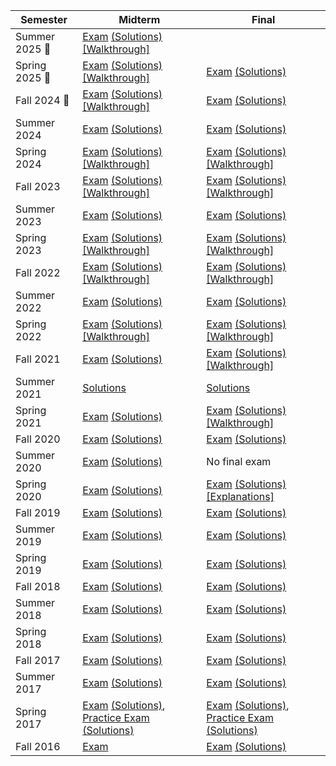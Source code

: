 | Semester       | Midterm                                                                                                                                                                                                                                                                                                                                                                                                                                                                                                               | Final                                                                                                                                                                                                                                                                                                                                                                                                                                                                                                                         |
| -------------- | --------------------------------------------------------------------------------------------------------------------------------------------------------------------------------------------------------------------------------------------------------------------------------------------------------------------------------------------------------------------------------------------------------------------------------------------------------------------------------------------------------------------- | ----------------------------------------------------------------------------------------------------------------------------------------------------------------------------------------------------------------------------------------------------------------------------------------------------------------------------------------------------------------------------------------------------------------------------------------------------------------------------------------------------------------------------- |
| Summer 2025 📍      | [Exam](https://docs.google.com/viewer?url=https://github.com/data-8/exams/raw/master/su25/data8-su25-midterm.pdf) [(Solutions)](https://docs.google.com/viewer?url=https://github.com/data-8/exams/raw/master/su25/data8-su25-midterm-solutions.pdf) [[Walkthrough]](https://drive.google.com/drive/folders/1Hb0WwlAK3IvkOWBevpAMf-VhXdkt-it_)                                                                                                                                                                                                                                                    |
| Spring 2025 📍      | [Exam](https://docs.google.com/viewer?url=https://github.com/data-8/exams/raw/master/sp25/data8-sp25-midterm.pdf) [(Solutions)](https://docs.google.com/viewer?url=https://github.com/data-8/exams/raw/master/sp25/data8-sp25-midterm-solutions.pdf) [[Walkthrough]](https://drive.google.com/drive/folders/1yF_0az6BBtgNtOk8gjgyn7coTTIycXzy)                                                                                                                                                            | [Exam](https://docs.google.com/viewer?url=https://github.com/data-8/exams/raw/master/sp25/data8-sp25-final.pdf) [(Solutions)](https://docs.google.com/viewer?url=https://github.com/data-8/exams/raw/master/sp25/data8-sp25-final-solutions.pdf)                                                                                                                                                                                                                                                                              |
| Fall 2024 📍     | [Exam](https://docs.google.com/viewer?url=https://github.com/data-8/exams/raw/master/fa24/data8-fa24-midterm.pdf) [(Solutions)](https://docs.google.com/viewer?url=https://github.com/data-8/exams/raw/master/fa24/data8-fa24-midterm-solutions.pdf) [[Walkthrough]](https://drive.google.com/drive/folders/1mZUiC15VH__qboKZtPqcODXitgmP34ew?usp=sharing)                                                                                                                                                            | [Exam](https://docs.google.com/viewer?url=https://github.com/data-8/exams/raw/master/fa24/data8-fa24-final.pdf) [(Solutions)](https://docs.google.com/viewer?url=https://github.com/data-8/exams/raw/master/fa24/data8-fa24-final-solutions.pdf)                                                                                                                                                                                                                                                                              |
| Summer 2024    | [Exam](https://docs.google.com/viewer?url=https://github.com/data-8/exams/raw/master/su24/data8-su24-midterm.pdf) [(Solutions)](https://docs.google.com/viewer?url=https://github.com/data-8/exams/raw/master/su24/data8-su24-midterm-solutions.pdf)                                                                                                                                                                                                                                                                  | [Exam](https://docs.google.com/viewer?url=https://github.com/data-8/exams/raw/master/su24/data8-su24-final.pdf) [(Solutions)](https://docs.google.com/viewer?url=https://github.com/data-8/exams/raw/master/su24/data8-su24-final-solutions.pdf)                                                                                                                                                                                                                                                                              |
| Spring 2024    | [Exam](https://docs.google.com/viewer?url=https://github.com/data-8/exams/raw/master/sp24/data8-sp24-midterm.pdf) [(Solutions)](https://docs.google.com/viewer?url=https://github.com/data-8/exams/raw/master/sp24/data8-sp24-midterm-solutions.pdf) [[Walkthrough]](https://drive.google.com/drive/folders/1rkUU1top70Ut18ejsf3MfOI35z-TW0ex)                                                                                                                                                                        | [Exam](https://docs.google.com/viewer?url=https://github.com/data-8/exams/raw/master/sp24/data8-sp24-final.pdf) [(Solutions)](https://docs.google.com/viewer?url=https://github.com/data-8/exams/raw/master/sp24/data8-sp24-final-solutions.pdf) [[Walkthrough]](https://drive.google.com/drive/folders/1DZHFkmTRpZN2y_8-z4Tt3bqIxAMBlVS-?usp=sharing)                                                                                                                                                                        |
| Fall 2023      | [Exam](https://docs.google.com/viewer?url=https://github.com/data-8/exams/raw/master/fa23/data8-fa23-midterm.pdf) [(Solutions)](https://docs.google.com/viewer?url=https://github.com/data-8/exams/raw/master/fa23/data8-fa23-midterm-solutions.pdf) [[Walkthrough]](https://drive.google.com/drive/folders/1Mo50-BqxISJTU1jKV8LtfSiQc-9GRiTF?usp=share_link)                                                                                                                                                         | [Exam](https://docs.google.com/viewer?url=https://github.com/data-8/exams/raw/master/fa23/data8-fa23-final.pdf) [(Solutions)](https://docs.google.com/viewer?url=https://github.com/data-8/exams/raw/master/fa23/data8-fa23-final-solutions.pdf) [[Walkthrough]](https://drive.google.com/drive/folders/1oGjJ0KlZ9HV97ek1K4bZOYAfotGFR9mX?usp=drive_link)                                                                                                                                                                     |
| Summer 2023    | [Exam](https://docs.google.com/viewer?url=https://github.com/data-8/exams/raw/master/su23/data8-su23-midterm.pdf) [(Solutions)](https://docs.google.com/viewer?url=https://github.com/data-8/exams/raw/master/su23/data8-su23-midterm-solutions.pdf)                                                                                                                                                                                                                                                                  | [Exam](https://docs.google.com/viewer?url=https://github.com/data-8/exams/raw/master/su23/data8-su23-final.pdf) [(Solutions)](https://docs.google.com/viewer?url=https://github.com/data-8/exams/raw/master/su23/data8-su23-final-solutions.pdf)                                                                                                                                                                                                                                                                              |
| Spring 2023    | [Exam](https://docs.google.com/viewer?url=https://github.com/data-8/exams/raw/master/sp23/data8-sp23-midterm.pdf) [(Solutions)](https://docs.google.com/viewer?url=https://github.com/data-8/exams/raw/master/sp23/data8-sp23-midterm-solutions.pdf) [[Walkthrough]](https://drive.google.com/drive/u/1/folders/1Thm3volFpFWC1QkNsJyWOgIG5bwvE7sO)                                                                                                                                                                    | [Exam](https://docs.google.com/viewer?url=https://github.com/data-8/exams/raw/master/sp23/data8-sp23-final.pdf) [(Solutions)](https://docs.google.com/viewer?url=https://github.com/data-8/exams/raw/master/sp23/data8-sp23-final-solutions.pdf) [[Walkthrough]](https://drive.google.com/drive/folders/16jdAEOnIeX6GJTLgBbechsIKMrijE4gw?usp=drive_link)                                                                                                                                                                     |
| Fall 2022    | [Exam](https://docs.google.com/viewer?url=https://github.com/data-8/exams/raw/master/fa22/data8-fa22-midterm.pdf) [(Solutions)](https://docs.google.com/viewer?url=https://github.com/data-8/exams/raw/master/fa22/data8-fa22-midterm-solutions.pdf) [[Walkthrough]](https://drive.google.com/drive/folders/1Uk3HbQ17PlzItvoOKEGIJoMbLq-AFyHo?usp=sharing)                                                                                                                                                            | [Exam](https://docs.google.com/viewer?url=https://github.com/data-8/exams/raw/master/fa22/data8-fa22-final.pdf) [(Solutions)](https://docs.google.com/viewer?url=https://github.com/data-8/exams/raw/master/fa22/data8-fa22-final-solutions.pdf) [[Walkthrough]](https://drive.google.com/drive/folders/1xGaTroiFbpa4-srPky3iQZLMySmCNt1U?usp=sharing)                                                                                                                                                                        |
| Summer 2022    | [Exam](https://docs.google.com/viewer?url=https://github.com/data-8/exams/raw/master/su22/data8-su22-midterm.pdf) [(Solutions)](https://docs.google.com/viewer?url=https://github.com/data-8/exams/raw/master/su22/data8-su22-midterm-solutions.pdf)                                                                                                                                                                                                                                                                  | [Exam](https://docs.google.com/viewer?url=https://github.com/data-8/exams/raw/master/su22/data8-su22-final.pdf) [(Solutions)](https://docs.google.com/viewer?url=https://github.com/data-8/exams/raw/master/su22/data8-su22-final-solutions.pdf)                                                                                                                                                                                                                                                                              |
| Spring 2022  | [Exam](https://docs.google.com/viewer?url=https://github.com/data-8/exams/raw/master/sp22/data8-sp22-midterm.pdf) [(Solutions)](https://docs.google.com/viewer?url=https://github.com/data-8/exams/raw/master/sp22/data8-sp22-midterm-solutions.pdf) [[Walkthrough]](https://drive.google.com/drive/folders/1kgOV6o5L4Wu6PBAC0GgJb9OrrI5D0PZq?usp=sharing)                                                                                                                                                            | [Exam](https://docs.google.com/viewer?url=https://github.com/data-8/exams/raw/master/sp22/data8-sp22-final.pdf) [(Solutions)](https://docs.google.com/viewer?url=https://github.com/data-8/exams/raw/master/sp22/data8-sp22-final-solutions.pdf) [[Walkthrough]](https://drive.google.com/drive/folders/1XTeKzEuaQ_5e_XK48djbenNONcPY2Klp?usp=sharing)                                                                                                                                                                        |
| Fall 2021    | [Exam](https://docs.google.com/viewer?url=https://github.com/data-8/exams/raw/master/fa21/data8-fa21-midterm.pdf) [(Solutions)](https://docs.google.com/viewer?url=https://github.com/data-8/exams/raw/master/fa21/data8-fa21-midterm-solutions.pdf)                                                                                                                                                                                                                                                                  | [Exam](https://docs.google.com/viewer?url=https://github.com/data-8/exams/raw/master/fa21/data8-fa21-final.pdf) [(Solutions)](https://docs.google.com/viewer?url=https://github.com/data-8/exams/raw/master/fa21/data8-fa21-final-solutions.pdf) [[Walkthrough]](https://drive.google.com/drive/folders/1rzPPxZAdH-PhKm7AO2jOMJbMoN7HBtgi?usp=sharing)                                                                                                                                                                        |
| Summer 2021    | [Solutions](https://docs.google.com/viewer?url=https://github.com/data-8/exams/raw/master/su21/data8-su21-midterm-solutions.pdf)                                                                                                                                                                                                                                                                                                                                                                                      | [Solutions](https://docs.google.com/viewer?url=https://github.com/data-8/exams/raw/master/su21/data8-su21-final-solutions.pdf)                                                                                                                                                                                                                                                                                                                                                                                                |
| Spring 2021    | [Exam](https://docs.google.com/viewer?url=https://github.com/data-8/exams/raw/master/sp21/data8-sp21-midterm.pdf) [(Solutions)](https://docs.google.com/viewer?url=https://github.com/data-8/exams/raw/master/sp21/data8-sp21-midterm-solutions.pdf)                                                                                                                                                                                                                                                                  | [Exam](https://docs.google.com/viewer?url=https://github.com/data-8/exams/raw/master/sp21/data8-sp21-final.pdf) [(Solutions)](https://docs.google.com/viewer?url=https://github.com/data-8/exams/raw/master/sp21/data8-sp21-final-solutions.pdf) [[Walkthrough]](https://drive.google.com/drive/folders/14fGPGG-9CBmZfVdFkcElb8YSxrveC9Lv?usp=sharing)                                                                                                                                                                        |
| Fall 2020    | [Exam](https://docs.google.com/viewer?url=https://github.com/data-8/exams/raw/master/fa20/data8-fa20-midterm.pdf) [(Solutions)](https://docs.google.com/viewer?url=https://github.com/data-8/exams/raw/master/fa20/data8-fa20-midterm-solutions.pdf)                                                                                                                                                                                                                                                                  | [Exam](https://docs.google.com/viewer?url=https://github.com/data-8/exams/raw/master/fa20/data8-fa20-final.pdf) [(Solutions)](https://docs.google.com/viewer?url=https://github.com/data-8/exams/raw/master/fa20/data8-fa20-final-solutions.pdf)                                                                                                                                                                                                                                                                              |
| Summer 2020    | [Exam](https://docs.google.com/viewer?url=https://github.com/data-8/exams/raw/master/su20/data8-su20-midterm.pdf) [(Solutions)](https://docs.google.com/viewer?url=https://github.com/data-8/exams/raw/master/su20/data8-su20-midterm-solutions.pdf)                                                                                                                                                                                                                                                                  | No final exam                                                                                                                                                                                                                                                                                                                                                                                                                                                                                                                 |
| Spring 2020    | [Exam](https://docs.google.com/viewer?url=https://github.com/data-8/exams/raw/master/sp20/data8-sp20-midterm.pdf) [(Solutions)](https://docs.google.com/viewer?url=https://github.com/data-8/exams/raw/master/sp20/data8-sp20-midterm-solutions.pdf)                                                                                                                                                                                                                                                                  | [Exam](https://docs.google.com/viewer?url=https://github.com/data-8/exams/raw/master/sp20/data8-sp20-final.pdf) [(Solutions)](https://docs.google.com/viewer?url=https://github.com/data-8/exams/raw/master/sp20/data8-sp20-final-solutions.pdf) [[Explanations]](https://docs.google.com/document/d/1WqgRDDwyL98Y4WROVURR2-EWjmTXJTPczpT662XIkk4/edit?usp=sharing)                                                                                                                                                           |
| Fall 2019      | [Exam](https://docs.google.com/viewer?url=https://github.com/data-8/exams/raw/master/fa19/data8-fa19-midterm.pdf) [(Solutions)](https://docs.google.com/viewer?url=https://github.com/data-8/exams/raw/master/fa19/data8-fa19-midterm-solutions.pdf)                                                                                                                                                                                                                                                                  | [Exam](https://docs.google.com/viewer?url=https://github.com/data-8/exams/raw/master/fa19/data8-fa19-final.pdf) [(Solutions)](https://docs.google.com/viewer?url=https://github.com/data-8/exams/raw/master/fa19/data8-fa19-final-solutions.pdf)                                                                                                                                                                                                                                                                              |
| Summer 2019    | [Exam](https://docs.google.com/viewer?url=https://github.com/data-8/exams/raw/master/su19/data8-su19-midterm.pdf) [(Solutions)](https://docs.google.com/viewer?url=https://github.com/data-8/exams/raw/master/su19/data8-su19-midterm-solutions.pdf)                                                                                                                                                                                                                                                                  | [Exam](https://docs.google.com/viewer?url=https://github.com/data-8/exams/raw/master/su19/data8-su19-final.pdf) [(Solutions)](https://docs.google.com/viewer?url=https://github.com/data-8/exams/raw/master/su19/data8-su19-final-solutions.pdf)                                                                                                                                                                                                                                                                              |
| Spring 2019  | [Exam](https://docs.google.com/viewer?url=https://github.com/data-8/exams/raw/master/sp19/data8-sp19-midterm.pdf) [(Solutions)](https://docs.google.com/viewer?url=https://github.com/data-8/exams/raw/master/sp19/data8-sp19-midterm-solutions.pdf)                                                                                                                                                                                                                                                                  | [Exam](https://docs.google.com/viewer?url=https://github.com/data-8/exams/raw/master/sp19/data8-sp19-final.pdf) [(Solutions)](https://docs.google.com/viewer?url=https://github.com/data-8/exams/raw/master/sp19/data8-sp19-final-solutions.pdf)                                                                                                                                                                                                                                                                              |
| Fall 2018    | [Exam](https://docs.google.com/viewer?url=https://github.com/data-8/exams/raw/master/fa18/data8-fa18-midterm.pdf) [(Solutions)](https://docs.google.com/viewer?url=https://github.com/data-8/exams/raw/master/fa18/data8-fa18-midterm-solutions.pdf)                                                                                                                                                                                                                                                                  | [Exam](https://docs.google.com/viewer?url=https://github.com/data-8/exams/raw/master/fa18/data8-fa18-final.pdf) [(Solutions)](https://docs.google.com/viewer?url=https://github.com/data-8/exams/raw/master/fa18/data8-fa18-final-solutions.pdf)                                                                                                                                                                                                                                                                              |
| Summer 2018    | [Exam](https://docs.google.com/viewer?url=https://github.com/data-8/exams/raw/master/su18/data8-su18-midterm.pdf) [(Solutions)](https://docs.google.com/viewer?url=https://github.com/data-8/exams/raw/master/su18/data8-su18-midterm-solutions.pdf)                                                                                                                                                                                                                                                                  | [Exam](https://docs.google.com/viewer?url=https://github.com/data-8/exams/raw/master/su18/data8-su18-final.pdf) [(Solutions)](https://docs.google.com/viewer?url=https://github.com/data-8/exams/raw/master/su18/data8-su18-final-solutions.pdf)                                                                                                                                                                                                                                                                              |
| Spring 2018  | [Exam](https://docs.google.com/viewer?url=https://github.com/data-8/exams/raw/master/sp18/data8-sp18-midterm.pdf) [(Solutions)](https://docs.google.com/viewer?url=https://github.com/data-8/exams/raw/master/sp18/data8-sp18-midterm-solutions.pdf)                                                                                                                                                                                                                                                                  | [Exam](https://docs.google.com/viewer?url=https://github.com/data-8/exams/raw/master/sp18/data8-sp18-final.pdf) [(Solutions)](https://docs.google.com/viewer?url=https://github.com/data-8/exams/raw/master/sp18/data8-sp18-final-solutions.pdf)                                                                                                                                                                                                                                                                              |
| Fall 2017    | [Exam](https://docs.google.com/viewer?url=https://github.com/data-8/exams/raw/master/fa17/data8-fa17-midterm.pdf) [(Solutions)](https://docs.google.com/viewer?url=https://github.com/data-8/exams/raw/master/fa17/data8-fa17-midterm-solutions.pdf)                                                                                                                                                                                                                                                                  | [Exam](https://docs.google.com/viewer?url=https://github.com/data-8/exams/raw/master/fa17/data8-fa17-final.pdf) [(Solutions)](https://docs.google.com/viewer?url=https://github.com/data-8/exams/raw/master/fa17/data8-fa17-final-solutions.pdf)                                                                                                                                                                                                                                                                              |
| Summer 2017    | [Exam](https://docs.google.com/viewer?url=https://github.com/data-8/exams/raw/master/su17/data8-su17-midterm.pdf) [(Solutions)](https://docs.google.com/viewer?url=https://github.com/data-8/exams/raw/master/su17/data8-su17-midterm-solutions.pdf)                                                                                                                                                                                                                                                                  | [Exam](https://docs.google.com/viewer?url=https://github.com/data-8/exams/raw/master/su17/data8-su17-final.pdf) [(Solutions)](https://docs.google.com/viewer?url=https://github.com/data-8/exams/raw/master/su17/data8-su17-final-solutions.pdf)                                                                                                                                                                                                                                                                              |
| Spring 2017  | [Exam](https://docs.google.com/viewer?url=https://github.com/data-8/exams/raw/master/sp17/data8-sp17-midterm.pdf) [(Solutions)](https://docs.google.com/viewer?url=https://github.com/data-8/exams/raw/master/sp17/data8-sp17-midterm-solutions.pdf), [Practice Exam](https://docs.google.com/viewer?url=https://github.com/data-8/exams/raw/master/sp17/data8-sp17-practice.pdf) [(Solutions)](https://docs.google.com/viewer?url=https://github.com/data-8/exams/raw/master/sp17/data8-sp17-practice-solutions.pdf) | [Exam](https://docs.google.com/viewer?url=https://github.com/data-8/exams/raw/master/sp17/data8-sp17-final.pdf) [(Solutions)](https://docs.google.com/viewer?url=https://github.com/data-8/exams/raw/master/sp17/data8-sp17-final-solutions.pdf), [Practice Exam](https://docs.google.com/viewer?url=https://github.com/data-8/exams/raw/master/sp17/data8-sp17-practice-final.pdf) [(Solutions)](https://docs.google.com/viewer?url=https://github.com/data-8/exams/raw/master/sp17/data8-sp17-practice-final-solutions.pdf) |
| Fall 2016    | [Exam](https://docs.google.com/viewer?url=https://github.com/data-8/exams/raw/master/fa16/data8-fa16-midterm.pdf)                                                                                                                                                                                                                                                                                                                                                                                                     | [Exam](https://docs.google.com/viewer?url=https://github.com/data-8/exams/raw/master/fa16/data8-fa16-final.pdf) [(Solutions)](https://docs.google.com/viewer?url=https://github.com/data-8/exams/raw/master/fa16/data8-fa16-final-solutions.pdf)                                                                                                                                                                                                                                                                              |
